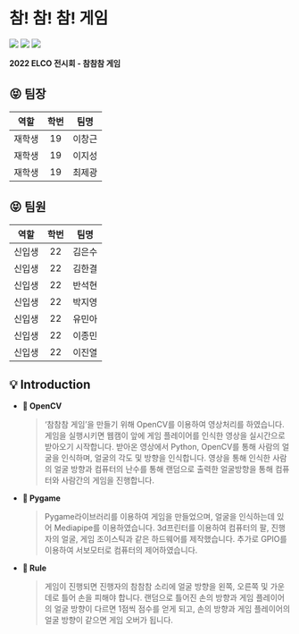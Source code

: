 # 참! 참! 참! 게임
<img src="https://capsule-render.vercel.app/api?type=soft&color=auto&height=200&section=header&text=ELCO%20Exhibition&fontSize=90" />
<a href="https://www.raspberrypi.org/"><img src="https://img.shields.io/badge/-RaspberryPi-C51A4A?style=for-the-badge&logo=Raspberry-Pi"/></a>
<a href="https://www.python.org/"><img src="https://img.shields.io/static/v1?style=for-the-badge&message=Python&color=3776AB&logo=Python&logoColor=FFFFFF&label="/></a>

**2022 ELCO 전시회 - 참참참 게임**


## :stuck_out_tongue_closed_eyes: 팀장
|역할|학번|팀명|
|------|:---:|---|
|재학생|19|이창근|
|재학생|19|이지성|
|재학생|19|최제광|                       

## :stuck_out_tongue_closed_eyes: 팀원
|역할|학번|팀명|
|------|:---:|---|                    
|신입생|22|김은수|
|신입생|22|김한결|  
|신입생|22|반석현|
|신입생|22|박지영|  
|신입생|22|유민아|
|신입생|22|이종민|
|신입생|22|이진열| 

## :bulb: Introduction

- **🌟 OpenCV**

  > ‘참참참 게임’을 만들기 위해 OpenCV를 이용하여 영상처리를 하였습니다. 게임을 실행시키면 웹캠이 앞에 게임 플레이어를 인식한 영상을 실시간으로 받아오기 시작합니다. 받아온 영상에서 Python, OpenCV를 통해 사람의 얼굴을 인식하며, 얼굴의 각도 및 방향을 인식합니다. 영상을 통해 인식한 사람의 얼굴 방향과 컴퓨터의 난수를 통해 랜덤으로 출력한 얼굴방향을 통해 컴퓨터와 사람간의 게임을 진행합니다.

- **🌟 Pygame**

  > Pygame라이브러리를 이용하여 게임을 만들었으며, 얼굴을 인식하는데 있어 Mediapipe를 이용하였습니다. 3d프린터를 이용하여 컴퓨터의 팔, 진행자의 얼굴, 게임 조이스틱과 같은 하드웨어를 제작했습니다. 추가로 GPIO를 이용하여 서보모터로 컴퓨터의  제어하였습니다.

- **🌟 Rule**

  > 게임이 진행되면 진행자의 참참참 소리에 얼굴 방향을 왼쪽, 오른쪽 및 가운데로 틀어 손을 피해야 합니다. 랜덤으로 틀어진 손의 방향과 게임 플레이어의 얼굴 방향이 다르면 1점씩 점수를 얻게 되고, 손의 방향과 게임 플레이어의 얼굴 방향이 같으면 게임 오버가 됩니다.
